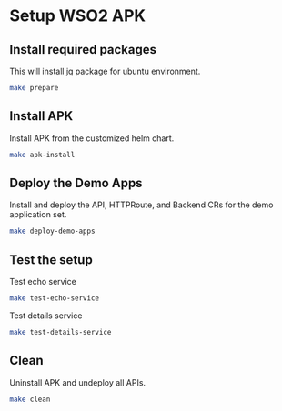 # Setup WSO2 APK


## Install required packages

This will install jq package for ubuntu environment.

```bash
make prepare
```
## Install APK

Install APK from the customized helm chart.

```bash
make apk-install
```
## Deploy the Demo Apps
Install and deploy the API, HTTPRoute, and Backend CRs for the demo application set.

```bash
make deploy-demo-apps
```
## Test the setup

Test echo service

```bash
make test-echo-service
```
Test details service

```bash
make test-details-service
```
## Clean
Uninstall APK and undeploy all APIs.

```bash
make clean
```
